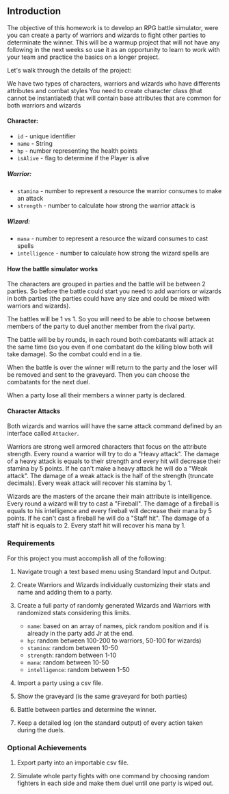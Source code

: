 ## Introduction
The objective of this homework is to develop an RPG battle simulator, were you can create a party of warriors and wizards to fight other parties to determinate the winner. This will be a warmup project that will not have any following in the next weeks so use it as an opportunity to learn to work with your team and practice the basics on a longer project.

Let's walk through the details of the project:

We have two types of characters, warriors and wizards who have differents attributes and combat styles You need to create character class (that cannot be instantiated) that will contain base attributes that are common for both warriors and wizards

#### Character:

- `id` - unique identifier
- `name` - String
- `hp` - number representing the health points
- `isAlive` - flag to determine if the Player is alive

##### Warrior:

- `stamina` - number to represent a resource the warrior consumes to make an attack
- `strength` - number to calculate how strong the warrior attack is
##### Wizard:

- `mana` - number to represent a resource the wizard consumes to cast spells
- `intelligence` - number to calculate how strong the wizard spells are

#### How the battle simulator works
The characters are grouped in parties and the battle will be between 2 parties. So before the battle could start you need to add warriors or wizards in both parties (the parties could have any size and could be mixed with warriors and wizards).

The battles will be 1 vs 1. So you will need to be able to choose between members of the party to duel another member from the rival party.

The battle will be by rounds, in each round both combatants will attack at the same time (so you even if one combatant do the killing blow both will take damage). So the combat could end in a tie.

When the battle is over the winner will return to the party and the loser will be removed and sent to the graveyard. Then you can choose the combatants for the next duel.

When a party lose all their members a winner party is declared.

#### Character Attacks
Both wizards and warrios will have the same attack command defined by an interface called `Attacker`.

Warriors are strong well armored characters that focus on the attribute strength. Every round a warrior will try to do a "Heavy attack". The damage of a heavy attack is equals to their strength and every hit will decrease their stamina by 5 points. If he can't make a heavy attack he will do a "Weak attack". The damage of a weak attack is the half of the strength (truncate decimals). Every weak attack will recover his stamina by 1.

Wizards are the masters of the arcane their main attribute is intelligence. Every round a wizard will try to cast a "Fireball". The damage of a fireball is equals to his intelligence and every fireball will decrease their mana by 5 points. If he can't cast a fireball he will do a "Staff hit". The damage of a staff hit is equals to 2. Every staff hit will recover his mana by 1.

### Requirements
For this project you must accomplish all of the following:

1. Navigate trough a text based menu using Standard Input and Output.

2. Create Warriors and Wizards individually customizing their stats and name and adding them to a party.

3. Create a full party of randomly generated Wizards and Warriors with randomized stats considering this limits.

    - `name`: based on an array of names, pick random position and if is already in the party add Jr at the end.
    - `hp`: random between 100-200 to warriors, 50-100 for wizards)
    - `stamina`: random between 10-50
    - `strength`: random between 1-10
    - `mana`: random between 10-50
    - `intelligence`: random between 1-50
4. Import a party using a csv file.

5. Show the graveyard (is the same graveyard for both parties)

6. Battle between parties and determine the winner.

7. Keep a detailed log (on the standard output) of every action taken during the duels.

### Optional Achievements
1. Export party into an importable csv file.

2. Simulate whole party fights with one command by choosing random fighters in each side and make them duel until one party is wiped out.

